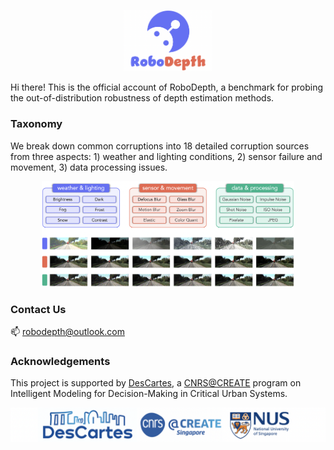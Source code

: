 <p align="middle">
  <img src="figs/logo.png" width="28%">
</p>

Hi there! This is the official account of RoboDepth, a benchmark for probing the out-of-distribution robustness of depth estimation methods.

### Taxonomy
We break down common corruptions into 18 detailed corruption sources from three aspects: 1) weather and lighting conditions, 2) sensor failure and movement, 3) data processing issues.

<p align="middle">
  <img src="figs/taxonomy.png" width="80%">
</p>

### Contact Us
📫 robodepth@outlook.com

### Acknowledgements
This project is supported by [DesCartes](https://descartes.cnrsatcreate.cnrs.fr/), a [CNRS@CREATE](https://www.cnrsatcreate.cnrs.fr/) program on Intelligent Modeling for Decision-Making in Critical Urban Systems.

<p align="middle">
  <img src="figs/ack.png">
</p>

<!--
**RoboDepth/RoboDepth** is a ✨ _special_ ✨ repository because its `README.md` (this file) appears on your GitHub profile.

Here are some ideas to get you started:

- 🔭 I’m currently working on ...
- 🌱 I’m currently learning ...
- 👯 I’m looking to collaborate on ...
- 🤔 I’m looking for help with ...
- 💬 Ask me about ...
- 📫 How to reach me: ...
- 😄 Pronouns: ...
- ⚡ Fun fact: ...
-->
